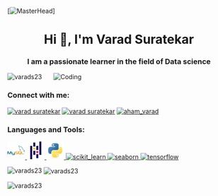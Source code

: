 [![MasterHead](https://www.mygreatlearning.com/blog/wp-content/uploads/2019/09/What-is-data-science-2.jpg)]
<h1 align="center">Hi 👋, I'm Varad Suratekar</h1>
<h3 align="center">I am a passionate learner in the field of Data science</h3>
<img align="right" alt="Coding" width="400" src="https://cdn.dribbble.com/users/8619169/screenshots/16116886/media/a63d64bcccad878cb9dfdb9a9f6b6416.gif">


<p align="left"> <img src="https://komarev.com/ghpvc/?username=varads23&label=Profile%20views&color=0e75b6&style=flat" alt="varads23" /> </p>

<h3 align="left">Connect with me:</h3>
<p align="left">
<a href="https://linkedin.com/in/varad-suratekar-949562147/" target="blank"><img align="center" src="https://raw.githubusercontent.com/rahuldkjain/github-profile-readme-generator/master/src/images/icons/Social/linked-in-alt.svg" alt="varad suratekar" height="30" width="40" /></a>
<a href="https://kaggle.com/varadsuratekar" target="blank"><img align="center" src="https://raw.githubusercontent.com/rahuldkjain/github-profile-readme-generator/master/src/images/icons/Social/kaggle.svg" alt="varad suratekar" height="30" width="40" /></a>
<a href="https://instagram.com/aham_varad" target="blank"><img align="center" src="https://raw.githubusercontent.com/rahuldkjain/github-profile-readme-generator/master/src/images/icons/Social/instagram.svg" alt="aham_varad" height="30" width="40" /></a>
</p>

<h3 align="left">Languages and Tools:</h3>
<p align="left"> <a href="https://www.mysql.com/" target="_blank" rel="noreferrer"> <img src="https://raw.githubusercontent.com/devicons/devicon/master/icons/mysql/mysql-original-wordmark.svg" alt="mysql" width="40" height="40"/> </a> <a href="https://pandas.pydata.org/" target="_blank" rel="noreferrer"> <img src="https://raw.githubusercontent.com/devicons/devicon/2ae2a900d2f041da66e950e4d48052658d850630/icons/pandas/pandas-original.svg" alt="pandas" width="40" height="40"/> </a> <a href="https://www.python.org" target="_blank" rel="noreferrer"> <img src="https://raw.githubusercontent.com/devicons/devicon/master/icons/python/python-original.svg" alt="python" width="40" height="40"/> </a> <a href="https://scikit-learn.org/" target="_blank" rel="noreferrer"> <img src="https://upload.wikimedia.org/wikipedia/commons/0/05/Scikit_learn_logo_small.svg" alt="scikit_learn" width="40" height="40"/> </a> <a href="https://seaborn.pydata.org/" target="_blank" rel="noreferrer"> <img src="https://seaborn.pydata.org/_images/logo-mark-lightbg.svg" alt="seaborn" width="40" height="40"/> </a> <a href="https://www.tensorflow.org" target="_blank" rel="noreferrer"> <img src="https://www.vectorlogo.zone/logos/tensorflow/tensorflow-icon.svg" alt="tensorflow" width="40" height="40"/> </a> </p>

<p><img align="left" src="https://github-readme-stats.vercel.app/api/top-langs?username=varads23&show_icons=true&locale=en&layout=compact" alt="varads23" /></p>

<p>&nbsp;<img align="center" src="https://github-readme-stats.vercel.app/api?username=varads23&show_icons=true&locale=en" alt="varads23" /></p>

<p><img align="center" src="https://github-readme-streak-stats.herokuapp.com/?user=varads23&" alt="varads23" /></p>
